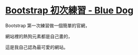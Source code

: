 # [Bootstrap 初次練習 - Blue Dog](https://github.com/sbsy1517/BLUE-DOG)

Bootstrap 第一次練習做一個簡單的官網，

網站裡的熱狗元素都是自己畫的，

這是我自己認為最可愛的網站。